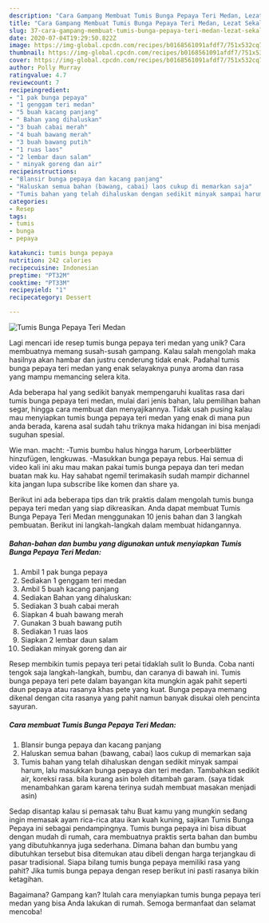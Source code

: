 ```yaml
---
description: "Cara Gampang Membuat Tumis Bunga Pepaya Teri Medan, Lezat Sekali"
title: "Cara Gampang Membuat Tumis Bunga Pepaya Teri Medan, Lezat Sekali"
slug: 37-cara-gampang-membuat-tumis-bunga-pepaya-teri-medan-lezat-sekali
date: 2020-07-04T19:29:50.822Z
image: https://img-global.cpcdn.com/recipes/b0168561091afdf7/751x532cq70/tumis-bunga-pepaya-teri-medan-foto-resep-utama.jpg
thumbnail: https://img-global.cpcdn.com/recipes/b0168561091afdf7/751x532cq70/tumis-bunga-pepaya-teri-medan-foto-resep-utama.jpg
cover: https://img-global.cpcdn.com/recipes/b0168561091afdf7/751x532cq70/tumis-bunga-pepaya-teri-medan-foto-resep-utama.jpg
author: Polly Murray
ratingvalue: 4.7
reviewcount: 7
recipeingredient:
- "1 pak bunga pepaya"
- "1 genggam teri medan"
- "5 buah kacang panjang"
- " Bahan yang dihaluskan"
- "3 buah cabai merah"
- "4 buah bawang merah"
- "3 buah bawang putih"
- "1 ruas laos"
- "2 lembar daun salam"
- " minyak goreng dan air"
recipeinstructions:
- "Blansir bunga pepaya dan kacang panjang"
- "Haluskan semua bahan (bawang, cabai) laos cukup di memarkan saja"
- "Tumis bahan yang telah dihaluskan dengan sedikit minyak sampai harum, lalu masukkan bunga pepaya dan teri medan. Tambahkan sedikit air, koreksi rasa. bila kurang asin boleh ditambah garam. (saya tidak menambahkan garam karena terinya sudah membuat masakan menjadi asin)"
categories:
- Resep
tags:
- tumis
- bunga
- pepaya

katakunci: tumis bunga pepaya 
nutrition: 242 calories
recipecuisine: Indonesian
preptime: "PT32M"
cooktime: "PT33M"
recipeyield: "1"
recipecategory: Dessert

---
```



![Tumis Bunga Pepaya Teri Medan](https://img-global.cpcdn.com/recipes/b0168561091afdf7/751x532cq70/tumis-bunga-pepaya-teri-medan-foto-resep-utama.jpg)

Lagi mencari ide resep tumis bunga pepaya teri medan yang unik? Cara membuatnya memang susah-susah gampang. Kalau salah mengolah maka hasilnya akan hambar dan justru cenderung tidak enak. Padahal tumis bunga pepaya teri medan yang enak selayaknya punya aroma dan rasa yang mampu memancing selera kita.

Ada beberapa hal yang sedikit banyak mempengaruhi kualitas rasa dari tumis bunga pepaya teri medan, mulai dari jenis bahan, lalu pemilihan bahan segar, hingga cara membuat dan menyajikannya. Tidak usah pusing kalau mau menyiapkan tumis bunga pepaya teri medan yang enak di mana pun anda berada, karena asal sudah tahu triknya maka hidangan ini bisa menjadi suguhan spesial.

Wie man. macht: -Tumis bumbu halus hingga harum, Lorbeerblätter hinzufügen, lengkuwas. -Masukkan bunga pepaya rebus. Hai semua di video kali ini aku mau makan pakai tumis bunga pepaya dan teri medan buatan mak ku. Hay sahabat ngemil terimakasih sudah mampir dichannel kita jangan lupa subscribe like komen dan share ya.


Berikut ini ada beberapa tips dan trik praktis dalam mengolah tumis bunga pepaya teri medan yang siap dikreasikan. Anda dapat membuat Tumis Bunga Pepaya Teri Medan menggunakan 10 jenis bahan dan 3 langkah pembuatan. Berikut ini langkah-langkah dalam membuat hidangannya.

<!--inarticleads1-->

##### Bahan-bahan dan bumbu yang digunakan untuk menyiapkan Tumis Bunga Pepaya Teri Medan:

1. Ambil 1 pak bunga pepaya
1. Sediakan 1 genggam teri medan
1. Ambil 5 buah kacang panjang
1. Sediakan  Bahan yang dihaluskan:
1. Sediakan 3 buah cabai merah
1. Siapkan 4 buah bawang merah
1. Gunakan 3 buah bawang putih
1. Sediakan 1 ruas laos
1. Siapkan 2 lembar daun salam
1. Sediakan  minyak goreng dan air


Resep membikin tumis pepaya teri petai tidaklah sulit lo Bunda. Coba nanti tengok saja langkah-langkah, bumbu, dan caranya di bawah ini. Tumis bunga pepaya teri pete dalam bayangan kita mungkin agak pahit seperti daun pepaya atau rasanya khas pete yang kuat. Bunga pepaya memang dikenal dengan cita rasanya yang pahit namun banyak disukai oleh pencinta sayuran. 

<!--inarticleads2-->

##### Cara membuat Tumis Bunga Pepaya Teri Medan:

1. Blansir bunga pepaya dan kacang panjang
1. Haluskan semua bahan (bawang, cabai) laos cukup di memarkan saja
1. Tumis bahan yang telah dihaluskan dengan sedikit minyak sampai harum, lalu masukkan bunga pepaya dan teri medan. Tambahkan sedikit air, koreksi rasa. bila kurang asin boleh ditambah garam. (saya tidak menambahkan garam karena terinya sudah membuat masakan menjadi asin)


Sedap disantap kalau si pemasak tahu Buat kamu yang mungkin sedang ingin memasak ayam rica-rica atau ikan kuah kuning, sajikan Tumis Bunga Pepaya ini sebagai pendampingnya. Tumis bunga pepaya ini bisa dibuat dengan mudah di rumah, cara membuatnya praktis serta bahan dan bumbu yang dibutuhkannya juga sederhana. Dimana bahan dan bumbu yang dibutuhkan tersebut bisa ditemukan atau dibeli dengan harga terjangkau di pasar tradisional. Siapa bilang tumis bunga pepaya memiliki rasa yang pahit? Jika tumis bunga pepaya dengan resep berikut ini pasti rasanya bikin ketagihan. 

Bagaimana? Gampang kan? Itulah cara menyiapkan tumis bunga pepaya teri medan yang bisa Anda lakukan di rumah. Semoga bermanfaat dan selamat mencoba!
